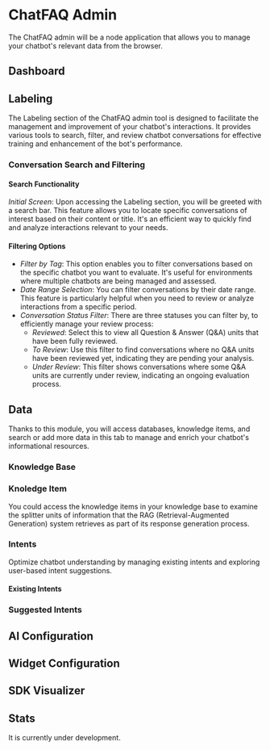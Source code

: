 # ChatFAQ Admin

The ChatFAQ admin will be a node application that allows you to manage your chatbot's relevant data from the browser.

## Dashboard

## Labeling

The Labeling section of the ChatFAQ admin tool is designed to facilitate the management and improvement of your chatbot's interactions. It provides various tools to search, filter, and review chatbot conversations for effective training and enhancement of the bot's performance.

### Conversation Search and Filtering

#### Search Functionality

*Initial Screen*: Upon accessing the Labeling section, you will be greeted with a search bar. This feature allows you to locate specific conversations of interest based on their content or title. It's an efficient way to quickly find and analyze interactions relevant to your needs.

#### Filtering Options

- _Filter by Tag_: This option enables you to filter conversations based on the specific chatbot you want to evaluate. It's useful for environments where multiple chatbots are being managed and assessed.
- *Date Range Selection*: You can filter conversations by their date range. This feature is particularly helpful when you need to review or analyze interactions from a specific period.
- *Conversation Status Filter*: There are three statuses you can filter by, to efficiently manage your review process:
    - *Reviewed*: Select this to view all Question & Answer (Q&A) units that have been fully reviewed.
    - *To Review*: Use this filter to find conversations where no Q&A units have been reviewed yet, indicating they are pending your analysis.
    - *Under Review*: This filter shows conversations where some Q&A units are currently under review, indicating an ongoing evaluation process.

## Data

Thanks to this module, you will access databases, knowledge items, and search or add more data in this tab to manage and enrich your chatbot's informational resources.

### Knowledge Base

### Knoledge Item

You could access the knowledge items in your knowledge base to examine the splitter units of information that the RAG (Retrieval-Augmented Generation) system retrieves as part of its response generation process.

### Intents

Optimize chatbot understanding by managing existing intents and exploring user-based intent suggestions.

#### Existing Intents

### Suggested Intents

## AI Configuration

## Widget Configuration

## SDK Visualizer

## Stats

It is currently under development.
